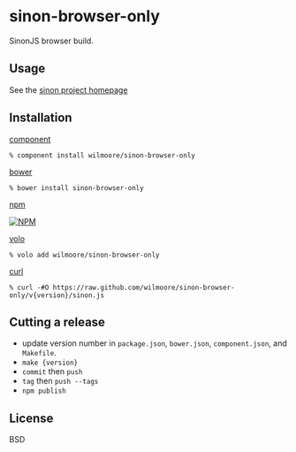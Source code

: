 # sinon-browser-only

SinonJS browser build.

## Usage

See the [sinon project homepage](http://sinonjs.org/)

## Installation

[component](http://component.io/wilmoore/sinon-browser-only)

    % component install wilmoore/sinon-browser-only

[bower](http://bower.io/search/)

    % bower install sinon-browser-only

[npm](https://npmjs.org/package/sinon-browser-only)

[![NPM](https://nodei.co/npm/sinon-browser-only.png?downloads=true)](https://nodei.co/npm/sinon-browser-only/)

[volo](http://volojs.org)

    % volo add wilmoore/sinon-browser-only

[curl][]

    % curl -#O https://raw.github.com/wilmoore/sinon-browser-only/v{version}/sinon.js

## Cutting a release

- update version number in `package.json`, `bower.json`, `component.json`, and `Makefile`.
- `make {version}`
- `commit` then `push`
- `tag` then `push --tags`
- `npm publish`

## License

  BSD

[curl]: http://curl.haxx.se/

